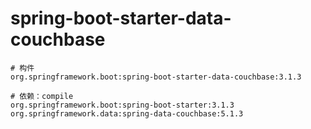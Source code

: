 # spring-boot-starter-data-couchbase

```
# 构件
org.springframework.boot:spring-boot-starter-data-couchbase:3.1.3

# 依赖：compile
org.springframework.boot:spring-boot-starter:3.1.3
org.springframework.data:spring-data-couchbase:5.1.3
```
